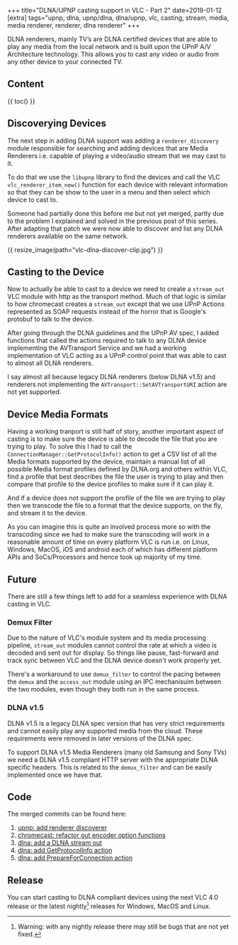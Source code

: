 +++
title="DLNA/UPNP casting support in VLC - Part 2"
date=2019-01-12
[extra]
tags="upnp, dlna, upnp/dlna, dlna/upnp, vlc, casting, stream, media, media renderer, renderer, dlna renderer"
+++

DLNA renderers, mainly TV’s are DLNA certified devices that are able to play
any media from the local network and is built upon the UPnP A/V Architecture technology.
This allows you to cast any video or audio from any other device to your connected TV.

<!-- more -->

## Content
{{ toc() }}

## Discoverying Devices

The next step in adding DLNA support was adding a `renderer_discovery`
module responsible for searching and adding devices that are Media Renderers i.e.
capable of playing a video/audio stream that we may cast to it.

To do that we use the `libupnp` library to find the devices and call the
VLC `vlc_renderer_item_new()` function for each device with relevant information
so that they can be show to the user in a menu and then select which device to cast to.

Someone had partially done this before me but not yet merged, partly due to the problem
I explained and solved in the previous post of this series. After adapting that
patch we were now able to discover and list any DLNA renderers available
on the same network.

{{ resize_image(path="vlc-dlna-discover-clip.jpg") }}

## Casting to the Device

Now to actually be able to cast to a device we need to create a `stream_out`
VLC module with http as the transport method. Much of that logic is similar to
how chromecast creates a `stream_out` except that we use UPnP Actions represented
as SOAP requests instead of the horror that is Google's protobuf to talk to the device.

After going through the DLNA guidelines and the UPnP AV spec, I added functions
that called the actions required to talk to any DLNA device implementing the AVTransport Service
and we had a working implementation of VLC acting as a UPnP control point that
was able to cast to almost all DLNA renderers.

I say almost all because legacy DLNA renderers (below DLNA v1.5) and renderers
not implementing the `AVTransport::SetAVTransportURI` action are not yet supported.

## Device Media Formats

Having a working tranport is still half of story, another important aspect of casting is to make
sure the device is able to decode the file that you are trying to play.
To solve this I had to call the `ConnectionManager::GetProtocolInfo()` action
to get a CSV list of all the Media formats supported by the device, maintain
a manual list of all possible Media format profiles defined by DLNA.org and others within VLC,
find a profile that best describes the file the user is trying to play and then
compare that profile to the device profiles to make sure if it can play it.

And if a device does not support the profile of the file we are trying to play
then we transcode the file to a format that the device supports, on the fly,
and stream it to the device.

As you can imagine this is quite an involved process more so with the transcoding
since we had to make sure the transcoding will work in a reasonable amount of time
on every platform VLC is run i.e. on Linux, Windows, MacOS, iOS and android
each of which has different platform APIs and SoCs/Processors
and hence took up majority of my time.

## Future 

There are still a few things left to add for a seamless experience with DLNA casting
in VLC.

### Demux Filter
Due to the nature of VLC's module system and its media processing pipeline, `stream_out`
modules cannot control the rate at which a video is decoded and sent out for display.
So things like pause, fast-forward and track sync between VLC and the DLNA device doesn't
work properly yet.

There's a workaround to use `demux_filter` to control the pacing between the `demux`
and the `access_out` module using an IPC mechanisuim between the two modules,
even though they both run in the same process.

### DLNA v1.5
DLNA v1.5 is a legacy DLNA spec version that has very strict requirements and cannot
easily play any supported media from the cloud. These requirements were removed
in later versions of the DLNA spec.

To support DLNA v1.5 Media Renderers (many old Samsung and Sony TVs) 
we need a DLNA v1.5 compliant HTTP server with the appropriate DLNA specific headers.
This is related to the `demux_filter` and can be easily implemented once we have that.

## Code

The merged commits can be found here:
1. [upnp: add renderer discoverer][1]
1. [chromecast: refactor out encoder option functions][2]
1. [dlna: add a DLNA stream out][3]
1. [dlna: add GetProtocolInfo action][4]
1. [dlna: add PrepareForConnection action][5]

## Release

You can start casting to DLNA compliant devices using the next VLC 4.0 release
or the latest nightly[^fn-warn]
releases for Windows, MacOS and Linux.

[^fn-warn]: Warning: with any nightly release there may still be bugs that are not yet fixed.

[1]: http://git.videolan.org/?p=vlc.git;a=commit;h=0d89fe3fd7d27d7c3f349bb46a915dbae65c02f8
[2]: http://git.videolan.org/?p=vlc.git;a=commit;h=ec61edc0d0292ab37bb1dbafb23a8aed49e966bb
[3]: http://git.videolan.org/?p=vlc.git;a=commit;h=7da4464ca093604f2a507e3b39330fed17838e62
[4]: http://git.videolan.org/?p=vlc.git;a=commit;h=0a34ce334a7c8b2d3926148be30f5b69fd253e41
[5]: http://git.videolan.org/?p=vlc.git;a=commit;h=b671d3b3270790fd11aa3bc76cfe42f75ca25c52
